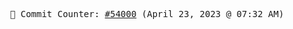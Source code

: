 <p align="center">
    <samp>
        📮 Commit Counter: <a href="https://github.com/Javascript-void0/Javascript-void0/commits/main">#54000</a> (April 23, 2023 @ 07:32 AM)
    </samp>
</p>